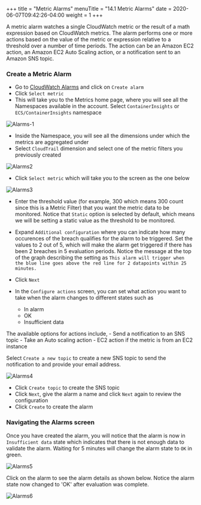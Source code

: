 +++
title = "Metric Alarms"
menuTitle = "14.1 Metric Alarms"
date = 2020-06-07T09:42:26-04:00
weight = 1
+++

A metric alarm watches a single CloudWatch metric or the result of a math expression based on CloudWatch metrics. The alarm performs one or more actions based on the value of the metric or expression relative to a threshold over a number of time periods. The action can be an Amazon EC2 action, an Amazon EC2 Auto Scaling action, or a notification sent to an Amazon SNS topic.

### Create a Metric Alarm

- Go to [CloudWatch Alarms](https://console.aws.amazon.com/cloudwatch/home?#alarmsV2:) and click on `Create alarm`
- Click `Select metric`
- This will take you to the Metrics home page, where you will see all the Namespaces available in the account. Select `ContainerInsights` or `ECS/ContainerInsights` namespace

![Alarms-1](/images/alarms/alarms-1.PNG?classes=shadow)

- Inside the Namespace, you will see all the dimensions under which the metrics are aggregated under
- Select `CloudTrail` dimension and select one of the metric filters you previously created

![Alarms2](/images/alarms/alarms-2.PNG?classes=shadow)

- Click `Select metric` which will take you to the screen as the one below

![Alarms3](/images/alarms/alarms-3.PNG?classes=shadow)

- Enter the threshold value (for example, 300 which means 300 count since this is a Metric Filter) that you want the metric data to be monitored.  Notice that `Static` option is selected by default, which means we will be setting a static value as the threshold to be monitored.

- Expand `Additional configuration` where you can indicate how many occurences of the breach qualifies for the alarm to be triggered. Set the values to 2 out of 5, which will make the alarm get triggered if there has been 2 breaches in 5 evaluation periods. Notice the message at the top of the graph describing the setting as `This alarm will trigger when the blue line goes above the red line for 2 datapoints within 25 minutes.`

- Click `Next` 
- In the `Configure actions` screen, you can set what action you want to take when the alarm changes to different states such as  
    - In alarm
    - OK
    - Insufficient data

The available options for actions include,
    - Send a notification to an SNS topic
    - Take an Auto scaling action
    - EC2 action if the metric is from an EC2 instance

Select `Create a new topic` to create a new SNS topic to send the notification to and provide your email address.

![Alarms4](/images/alarms/alarms-4.PNG?classes=shadow)

- Click `Create topic` to create the SNS topic 
- Click `Next`, give the alarm a name and click `Next` again to review the configuration
- Click `Create` to create the alarm

### Navigating the Alarms screen

Once you have created the alarm, you will notice that the alarm is now in `Insufficient data` state which indicates that there is not enough data to validate the alarm. Waiting for 5 minutes will change the alarm state to `OK` in green.

![Alarms5](/images/alarms/alarms-5.PNG?classes=shadow)

Click on the alarm to see the alarm details as shown below. Notice the alarm state now changed to 'OK' after evaluation was complete.

![Alarms6](/images/alarms/alarms-6.PNG?classes=shadow)

